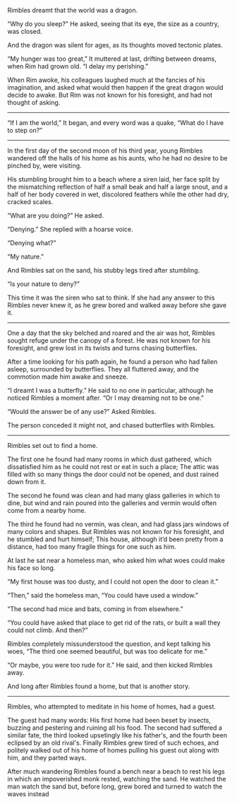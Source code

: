 Rimbles dreamt that the world was a dragon.

 “Why do you sleep?” He asked, seeing that its eye, the size as a country, was closed.

And the dragon was silent for ages, as its thoughts moved tectonic plates.

 “My hunger was too great,” It muttered at last, drifting between dreams, when Rim had grown old. “I delay my perishing.”

When Rim awoke, his colleagues laughed much at the fancies of his imagination, and asked what would then happen if the great dragon would decide to awake. But Rim was not known for his foresight, and had not thought of asking.

----------------

 “If I am the world,” It began, and every word was a quake, “What do I have to step on?”

----------------

In the first day of the second moon of his third year, young Rimbles wandered off the halls of his home as his aunts, who he had no desire to be pinched by, were visiting.

His stumbling brought him to a beach where a siren laid, her face split by the mismatching reflection of half a small beak and half a large snout, and a half of her body covered in wet, discolored feathers while the other had dry, cracked scales.

 “What are you doing?” He asked.

 “Denying.” She replied with a hoarse voice.

 “Denying what?”

 “My nature.”

And Rimbles sat on the sand, his stubby legs tired after stumbling.

 “Is your nature to deny?”

This time it was the siren who sat to think. If she had any answer to this Rimbles never knew it, as he grew bored and walked away before she gave it.

----------------

One a day that the sky belched and roared and the air was hot, Rimbles sought refuge under the canopy of a forest. He was not known for his foresight, and grew lost in its twists and turns chasing butterflies.

After a time looking for his path again, he found a person who had fallen asleep, surrounded by butterflies. They all fluttered away, and the commotion made him awake and sneeze.

 “I dreamt I was a butterfly.” He said to no one in particular, although he noticed Rimbles a moment after. “Or I may dreaming not to be one.”

 “Would the answer be of any use?” Asked Rimbles.

The person conceded it might not, and chased butterflies with Rimbles.

------------------------------

Rimbles set out to find a home.

The first one he found had many rooms in which dust gathered, which dissatisfied him as he could not rest or eat in such a place; The attic was filled with so many things the door could not be opened, and dust rained down from it.

The second he found was clean and had many glass galleries in which to dine, but wind and rain poured into the galleries and vermin would often come from a nearby home.

The third he found had no vermin, was clean, and had glass jars windows of many colors and shapes. But Rimbles was not known for his foresight, and he stumbled and hurt himself; This house, although it’d been pretty from a distance, had too many fragile things for one such as him.

At last he sat near a homeless man, who asked him what woes could make his face so long.

 “My first house was too dusty, and I could not open the door to clean it.”

 “Then,” said the homeless man, “You could have used a window.”

 “The second had mice and bats, coming in from elsewhere.”

 “You could have asked that place to get rid of the rats, or built a wall they could not climb. And then?”

Rimbles completely missunderstood the question, and kept talking his woes, “The third one seemed beautiful, but was too delicate for me.”

 “Or maybe, you were too rude for it.” He said, and then kicked Rimbles away.

And long after Rimbles found a home, but that is another story.


------------------------------

Rimbles, who attempted to meditate in his home of homes, had a guest.

The guest had many words: His first home had been beset by insects, buzzing and pestering and ruining all his food. The second had suffered a similar fate, the third looked upsetingly like his father's, and the fourth been eclipsed by an old rival's. Finally Rimbles grew tired of such echoes, and politely walked out of his home of homes pulling his guest out along with him, and they parted ways.

After much wandering Rimbles found a bench near a beach to rest his legs in which an impoverished monk rested, watching the sand. He watched the man watch the sand but, before long, grew bored and turned to watch the waves instead
